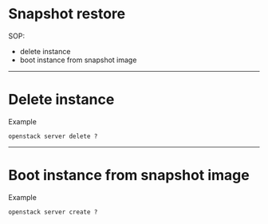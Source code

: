 # Snapshot restore

SOP:
* delete instance
* boot instance from snapshot image

---

# Delete instance

Example

```
openstack server delete ?
```

---

# Boot instance from snapshot image

Example

```
openstack server create ?
```
